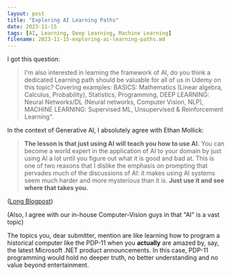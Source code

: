 ```yaml
---
layout: post
title: "Exploring AI Learning Paths"
date: 2023-11-15
tags: [AI, Learning, Deep Learning, Machine Learning]
filename: 2023-11-15-exploring-ai-learning-paths.md
---
```


I got this question:
> I'm also interested in learning the framework of AI, do you think a dedicated Learning path should be valuable for all of us in Udemy on this topic? Covering examples: BASICS: Mathematics (Linear algebra, Calculus, Probability), Statistics, Programming, DEEP LEARNING: Neural Networks/DL (Neural networks, Computer Vision, NLP), MACHINE LEARNING: Supervised ML, Unsupervised & Reinforcement Learning".

In the context of Generative AI, I absolutely agree with Ethan Mollick:

> **The lesson is that just using AI will teach you how to use AI.** You can become a world expert in the application of AI to your domain by just using AI a lot until you figure out what it is good and bad at. This is one of two reasons that I dislike the emphasis on prompting that pervades much of the discussions of AI: it makes using AI systems seem much harder and more mysterious than it is. **Just use it and see where that takes you.**

([Long Blogpost](https://www.oneusefulthing.org/p/working-with-ai-two-paths-to-prompting))

(Also, I agree with our in-house Computer-Vision guys in that "AI" is a vast topic)

The topics you, dear submitter, mention are like learning how to program a historical computer like the PDP-11 when you **actually** are amazed by, say, the latest Microsoft .NET product announcements. In this case, PDP-11 programming would hold no deeper truth, no better understanding and no value beyond entertainment.
